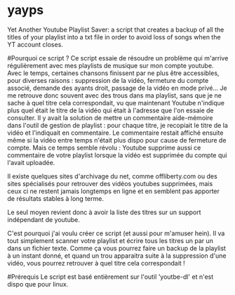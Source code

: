 # yayps
Yet Another Youtube Playlist Saver: a script that creates a backup of all the titles of your playlist into a txt file in order to avoid loss of songs when the YT account closes.

#Pourquoi ce script ?
Ce script essaie de résoudre un problème qui m'arrive régulièrement avec mes playlists de musique sur mon compte youtube. Avec le temps, certaines chansons finissent par ne plus être accessibles, pour diverses raisons : suppression de la vidéo, fermeture du compte associé, demande des ayants droit, passage de la vidéo en mode privé...
Je me retrouve donc souvent avec des trous dans ma playlist, sans que je ne sache à quel titre cela correspondait, vu que maintenant Youtube n'indique plus quel était le titre de la vidéo qui était à l'adresse que l'on essaie de consulter.
Il y avait la solution de mettre un commentaire aide-mémoire dans l'outil de gestion de playlist : pour chaque titre, je recopiait le titre de la vidéo et l'indiquait en commentaire. Le commentaire restait affiché ensuite même si la vidéo entre temps n'était plus dispo pour cause de fermeture de compte. Mais ce temps semble révolu : Youtube supprime aussi ce commentaire de votre playlist lorsque la vidéo est supprimée du compte qui l'avait uploadée.

Il existe quelques sites d'archivage du net, comme offliberty.com ou des sites spécialisés pour retrouver des vidéos youtubes supprimées, mais ceux ci ne restent jamais longtemps en ligne et en semblent pas apporter de résultats stables à long terme.

Le seul moyen revient donc à avoir la liste des titres sur un support indépendant de youtube.

C'est pourquoi j'ai voulu créer ce script (et aussi pour m'amuser hein). Il va tout simplement scanner votre playlist et écrire tous les titres un par un dans un fichier texte. Comme ça vous pourrez faire un backup de la playlist à un instant donné, et quand un trou apparaitra suite à la suppression d'une vidéo, vous pourrez retrouver à quel titre cela correspondait !

#Prérequis
Le script est basé entièrement sur l'outil 'youtbe-dl' et n'est dispo que pour linux.

